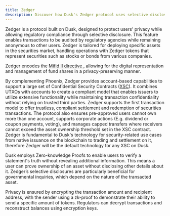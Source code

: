 ```yaml
---
title: Zedger
description: Discover how Dusk's Zedger protocol uses selective disclosure to protect users' privacy while allowing regulatory compliance.
---
```

Zedger is a protocol built on Dusk, designed to protect users' privacy while allowing regulatory compliance through selective disclosure. This feature enables transactions to be audited by regulatory agencies while remaining anonymous to other users. Zedger is tailored for deploying specific assets in the securities market, handling operations with Zedger tokens that represent securities such as stocks or bonds from various companies.

Zedger encodes the <a href="https://eur-lex.europa.eu/legal-content/EN/TXT/?uri=celex%3A32014L0065" target="_blank"> Mifid II directive </a>, allowing for the digital representation and management of fund shares in a privacy-preserving manner.

By complementing Phoenix, Zedger provides account-based capabilities to support a large set of Confidential Security Contracts (<a href="https://dusk.network/use-cases/confidential-security-tokens/" target="_blank">XSC</a>). It combines UTXOs with accounts to create a compliant model that enables issuers to utilize extensive functionality while maintaining transaction confidentiality without relying on trusted third parties. Zedger supports the first transaction model to offer trustless, compliant settlement and redemption of securities transactions. The protocol also ensures pre-approved users cannot own more than one account, supports corporate actions (E.g. dividend or coupon payments, voting), and manages capped transfers where receivers cannot exceed the asset ownership threshold set in the XSC contract. Zedger is fundamental to Dusk's technology for security-related use cases from native issuance on the blockchain to trading and settlement on it, therefore Zedger will be the default technology for any XSC on Dusk.

Dusk employs Zero-knowledge Proofs to enable users to verify a statement's truth without revealing additional information. This means a user can prove ownership of an asset without disclosing other details about it. Zedger’s selective disclosures are particularly beneficial for governmental inquiries, which depend on the nature of the transacted asset.

Privacy is ensured by encrypting the transaction amount and recipient address, with the sender using a zk-proof to demonstrate their ability to send a specific amount of tokens. Regulators can decrypt transactions and reconstruct balances using encryption keys.

